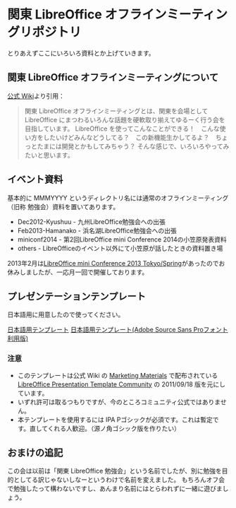 関東 LibreOffice オフラインミーティングリポジトリ
==========
とりあえずここにいろいろ資料とか上げていきます。


関東 LibreOffice オフラインミーティングについて
----------
[公式 Wiki](http://wiki.documentfoundation.org/JA/Events/Kanto-benkyokai)より引用：

> 関東 LibreOffice オフラインミーティングとは、関東を会場として LibreOffice にまつわるいろんな話題を硬軟取り揃えてゆるーく行う会を目指しています。
> LibreOffice を使ってこんなことができる！　こんな使い方をしたいけどみんなどうしてる？　この新機能生かしてるよ？　ちょっとたまには開発とかもしてみちゃう？ そんな感じで、いろいろやってみたいと思います。

イベント資料
----------
基本的に MMMYYYY というディレクトリ名には通常のオフラインミーティング（旧称 勉強会）資料を置いてあります。 

* Dec2012-Kyushuu - 九州LibreOffice勉強会への出張
* Feb2013-Hamanako - 浜名湖LibreOffice勉強会への出張
* miniconf2014 - 第2回LibreOffice mini Conference 2014の小笠原発表資料
* others - LibreOfficeのイベント以外にて小笠原が話したときの資料置き場

2013年2月は[LibreOffice mini Conference 2013 Tokyo/Spring](https://wiki.documentfoundation.org/JA/Events/LibOCon_mini_JP)があったのでお休みしましたが、一応月一回で開催しております。

プレゼンテーションテンプレート
----------
日本語用に用意したので使ってください。

[日本語用テンプレート](https://github.com/naruoga/KantoLibreOffice/raw/master/LibreOffice_PresentationTemplate_ja.odp)
[日本語用テンプレート(Adobe Source Sans Proフォント利用版)](https://github.com/naruoga/KantoLibreOffice/raw/master/LibreOffice_PresentationTemplate_ja_SourceSansPro.odp)


### 注意 ###

* このテンプレートは公式 Wiki の [Marketing Materials](http://wiki.documentfoundation.org/Marketing/Material) で配布されている [LibreOffice Presentation Template Community](http://wiki.documentfoundation.org/File:2011-09-18_LibreOffice_PresentationTemplate_Community.odp) の 2011/09/18 版を元にしています。
* いずれ許可は取るつもりですが、今のところコミュニティ公式ではありません。
* 本テンプレートを使用するには IPA Pゴシックが必須です。これは暫定です。直してくれる人歓迎。（源ノ角ゴシック版を作りたい）

おまけの追記
----------
この会は以前は「関東 LibreOffice 勉強会」という名前でしたが、別に勉強を目的としてる訳じゃないしなーというわけで名前を変えました。
もちろんオフ会で勉強したって構わないですし、あんまり名前にはとらわれずに一緒に遊びましょう。
